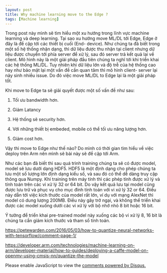 ```yaml
---
layout: post
title: Why machine learning move to the Edge ?
tags: [Machine learning]
---
```


Trong post này mình sẽ tìm hiểu một xu hướng trong lĩnh vực machine learning và deep learning. Tại sao xu hướng move ML/DL tới Edge, Edge ở đây là đề cập tới các thiết bị cuối (End- device). Như chúng ta đã biết trong một số hệ thống nhận dạng, thì dữ liệu được thu nhận tại client nhưng dữ liệu được chuyển tới phía server để xử lý, sau đó server trả kết quả lại về client. Mô hình này là một giải pháp đầu tiên chúng ta nghĩ tới khi triển khai các hệ thống ML/DL. Tuy nhiên khi dữ liệu lớn và độ trễ của hệ thống cao hay như bảo mật lại một vấn đề cần quan tâm thì mô hình client- server lại nảy sinh nhiều issue. Do đó việc move ML/DL to Edge lại là một giải pháp tốt.

Khi move to Edge ta sẽ giải quyết được một số vấn đề như sau: 

1. Tối ưu bandwidth hơn.

2. Giảm Latancy 

3. Hệ thống sẽ security hơn.

4. Với những thiết bị embeded, mobile có thể tối ưu năng lượng hơn.

5. Giảm cost hơn.

Vậy thì move to Edge như thế nào? Do mình có thời gian tìm hiểu về việc deploy trên Arm nên mình sẽ bài này sẽ đề cập tới Arm.

Như các bạn đã biết thì sau quá trình training chúng ta sẽ có được model, model sẽ lưu dưới dạng HDF5. HDF5 là một định dạng cho phép chúng ta lưu một số lượng lớn định dạng kiểu số, và sau đó có thể dễ dàng truy cập thông qua Numpy. Khi training trên máy tính thì các phép tính được xử lý và tính toán trên các vi xử lý 32 or 64 bit. Do vậy kết quả lưu tại model cũng được lưu trữ và phục vụ cho mục đính tính toán với vi xử lý 32 or 64. Điều này dẫn tới việc kích thước của model rất lớn, ví dụ với mạng AlexNet thì model có dung lượng 200MB. Điều này gây trở ngại, và không thể triển khai được các model xuống dưới các vi xử lý với bộ nhớ nhỏ 8 bit hoặc 16 bit. 

Ý tưởng để triển khai pre-trained model này xuống các bộ vi xử lý 8, 16 bit là chúng ta cần giảm kích thước và tham số tính toán. 





https://petewarden.com/2016/05/03/how-to-quantize-neural-networks-with-tensorflow/comment-page-1/

https://developer.arm.com/technologies/machine-learning-on-arm/developer-material/how-to-guides/deploying-a-caffe-model-on-openmv-using-cmsis-nn/quantize-the-model

<div id="disqus_thread"></div>
<script>

/**
*  RECOMMENDED CONFIGURATION VARIABLES: EDIT AND UNCOMMENT THE SECTION BELOW TO INSERT DYNAMIC VALUES FROM YOUR PLATFORM OR CMS.
*  LEARN WHY DEFINING THESE VARIABLES IS IMPORTANT: https://disqus.com/admin/universalcode/#configuration-variables*/
/*
var disqus_config = function () {
this.page.url = PAGE_URL;  // Replace PAGE_URL with your page's canonical URL variable
this.page.identifier = PAGE_IDENTIFIER; // Replace PAGE_IDENTIFIER with your page's unique identifier variable
};
*/
(function() { // DON'T EDIT BELOW THIS LINE
var d = document, s = d.createElement('script');
s.src = 'https://https-vankhangfet-github-io.disqus.com/embed.js';
s.setAttribute('data-timestamp', +new Date());
(d.head || d.body).appendChild(s);
})();
</script>
<noscript>Please enable JavaScript to view the <a href="https://disqus.com/?ref_noscript">comments powered by Disqus.</a></noscript>
